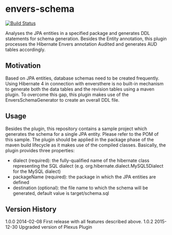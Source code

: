 envers-schema
=============
[![Build Status](https://travis-ci.org/anhahne/envers-schema.svg?branch=master)](https://travis-ci.org/anhahne/envers-schema)

Analyses the JPA entities in a specified package and generates DDL statements for schema generation. Besides the Entity
annotation, this plugin processes the Hibernate Envers annotation Audited and generates AUD tables accordingly.

Motivation
----------
Based on JPA entities, database schemas need to be created frequently. Using Hibernate 4 in connection with enversthere is
no built-in mechanism to generate both the data tables and the revision tables using a maven plugin.
To overcome this gap, this plugin makes use of the EnversSchemaGenerator to create an overall DDL file.

Usage
-----
Besides the plugin, this repository contains a sample project which generates the schema for a single JPA entity. Please
refer to the POM of this sample. The plugin should be applied in the package phase of the maven build lifecycle as it
makes use of the compiled classes.
Basically, the plugin provides three properties:
 - dialect (required): the fully-qualified name of the hibernate class representing the SQL dialect (e.g.
   org.hibernate.dialect.MySQL5Dialect for the MySQL dialect)
 - packageName (required): the package in which the JPA entities are defined
 - destination (optional): the file name to which the schema will be generated, default value is target/schema.sql
 
Version History
---------------
1.0.0    2014-02-08    First release with all features described above.
1.0.2    2015-12-30    Upgraded version of Plexus Plugin
